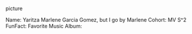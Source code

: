 picture

Name: Yaritza Marlene Garcia Gomez, but I go by Marlene
Cohort: MV S^2
FunFact:
Favorite Music Album: 
